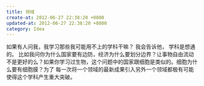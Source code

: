 ```yaml
---
title: 领域
create-at: 2012-06-27 22:38:20 +0800
updated-at: 2012-06-27 22:38:20 +0800
category: Idea
---
```


如果有人问我，我学习那些我可能用不上的学科干嘛？
我会告诉他，
学科是想通的。
比如我问你为什么国家要有边防，经济为什么要划分边界？让事物自由流动不是更好的么？如果你学习过生物，这个问题中的国家跟细胞是类似的。细胞为什么要有细胞膜？为了
每一次将一个领域的最新成果引入另外一个领域都极有可能使得这个学科产生重大突破。
